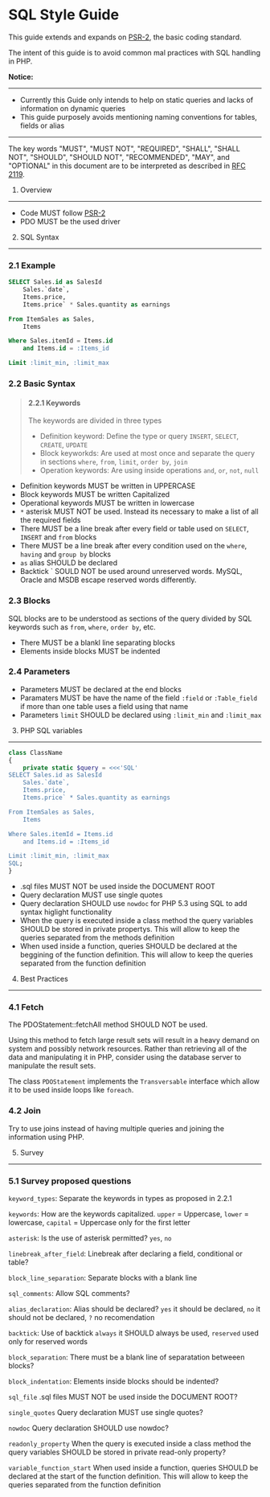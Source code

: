 SQL Style Guide
===============

This guide extends and expands on [PSR-2][], the basic coding standard.

The intent of this guide is to avoid common mal practices with SQL handling in PHP.

**Notice:**

----

- Currently this Guide only intends to help on static queries and lacks of information on dynamic queries
- This guide purposely avoids mentioning naming conventions for tables, fields or alias

--- 

The key words "MUST", "MUST NOT", "REQUIRED", "SHALL", "SHALL NOT", "SHOULD",
"SHOULD NOT", "RECOMMENDED", "MAY", and "OPTIONAL" in this document are to be
interpreted as described in [RFC 2119][].

[RFC 2119]: http://www.ietf.org/rfc/rfc2119.txt
[PSR-2]: https://github.com/php-fig/fig-standards/blob/master/accepted/PSR-2-coding-style-guide.md

1. Overview
-----------

- Code MUST follow [PSR-2][]
- PDO MUST be the used driver

2. SQL Syntax
--------------

### 2.1 Example

```SQL
SELECT Sales.id as SalesId
    Sales.`date`,
    Items.price,
    Items.price` * Sales.quantity as earnings

From ItemSales as Sales,
    Items

Where Sales.itemId = Items.id
    and Items.id = :Items_id

Limit :limit_min, :limit_max
```

### 2.2 Basic Syntax

> #### 2.2.1 Keywords
> 
> The keywords are divided in three types
> 
> - Definition keyword: Define the type or query `INSERT`, `SELECT`, `CREATE`, `UPDATE`
> - Block keyworkds: Are used at most once and separate the query in sections `where`, `from`, `limit`, `order by`, `join`
> - Operation keywords: Are using inside operations `and`, `or`, `not`, `null`

- Definition keywords MUST be written in UPPERCASE
- Block keywords MUST be written Capitalized
- Operational keywords MUST be written in lowercase
- `*` asterisk MUST NOT be used. Instead its necessary to make a list of all the required fields
- There MUST be a line break after every field or table used on `SELECT`, `INSERT` and `from` blocks
- There MUST be a line break after every condition used on the `where`, `having` and `group by` blocks
- `as` alias SHOULD be declared
- Backtick ` SOULD NOT be used around unreserved words. MySQL, Oracle and MSDB escape reserved words differently.

### 2.3 Blocks

SQL blocks are to be understood as sections of the query divided by SQL keywords such as `from`, `where`, `order by`, etc.

- There MUST be a blankl line separating blocks
- Elements inside blocks MUST be indented

### 2.4 Parameters

- Parameters MUST be declared at the end blocks
- Paramaters MUST be have the name of the field `:field` or `:Table_field` if more than one table uses a field using that name
- Parameters `limit` SHOULD be declared using `:limit_min` and `:limit_max`

3. PHP SQL variables
--------------------

```PHP
class ClassName
{
    private static $query = <<<'SQL'
SELECT Sales.id as SalesId
    Sales.`date`,
    Items.price,
    Items.price` * Sales.quantity as earnings

From ItemSales as Sales,
    Items

Where Sales.itemId = Items.id
    and Items.id = :Items_id

Limit :limit_min, :limit_max
SQL;
}
```

- .sql files MUST NOT be used inside the DOCUMENT ROOT
- Query declaration MUST use single quotes
- Query declaration SHOULD use `nowdoc` for PHP 5.3 using SQL to add syntax higlight functionality
- When the query is executed inside a class method the query variables SHOULD be stored in private propertys. This will allow to keep the queries separated from the methods definition
- When used inside a function, queries SHOULD be declared at the beggining of the function definition. This will allow to keep the queries separated from the function definition

4. Best Practices
-----------------

### 4.1 Fetch

The PDOStatement::fetchAll method SHOULD NOT be used.

Using this method to fetch large result sets will result in a heavy demand on system and possibly network resources. Rather than retrieving all of the data and manipulating it in PHP, consider using the database server to manipulate the result sets.

The class `PDOStatement` implements the `Transversable` interface which allow it to be used inside loops like `foreach`.

### 4.2 Join

Try to use joins instead of having multiple queries and joining the information using PHP.

5. Survey
---------

### 5.1 Survey proposed questions

`keyword_types`: Separate the keywords in types as proposed in 2.2.1

`keywords`: How are the keywords capitalized. `upper` = Uppercase, `lower` = lowercase, `capital` = Uppercase only for the first letter

`asterisk`: Is the use of asterisk permitted? `yes`, `no`

`linebreak_after_field`: Linebreak after declaring a field, conditional or table?

`block_line_separation`: Separate blocks with a blank line

`sql_comments`: Allow SQL comments?

`alias_declaration`: Alias should be declared? `yes` it should be declared, `no` it should not be declared, `?` no recomendation

`backtick`: Use of backtick `always` it SHOULD always be used, `reserved` used only for reserved words

`block_separation`: There must be a blank line of separatation betweeen blocks?

`block_indentation`: Elements inside blocks should be indented?

`sql_file` .sql files MUST NOT be used inside the DOCUMENT ROOT?

`single_quotes` Query declaration MUST use single quotes?

`nowdoc` Query declaration SHOULD use nowdoc?

`readonly_property` When the query is executed inside a class method the query variables SHOULD be stored in private read-only property?

`variable_function_start` When used inside a function, queries SHOULD be declared at the start of the function definition. This will allow to keep the queries separated from the function definition
